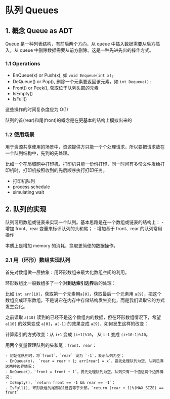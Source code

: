 # 队列 Queues

## 1. 概念 Queue as ADT

Queue 是一种列表结构，有前后两个方向，从 queue 中插入数据需要从后方插入，从 queue 中删除数据需要从前方删除。这是一种先进先出的操作方式。

### 1.1 Operations

- EnQueue(x) or Push(x), 如 `void Enqueue(int x);`
- DeQueue() or Pop(), 删除一个元素要返回该元素，如 `int Dequeue();`
- Front() or Peek(), 获取位于队列头部的元素
- IsEmpty()
- IsFull()

这些操作的时间复杂度应为 O(1)

队列的首(rear)和尾(front)的概念是在更基本的结构上模拟出来的

### 1.2 使用场景

用于资源共享使用的场景中，资源提供方只能一个个处理请求，所以要把请求放在一个队列结构中，先到的先处理。

比如一个在局域网中打印机，打印机只能一份份打印，同一时间有多份文件发给打印机时，打印机按照收到的先后顺序执行打印任务。

- 打印机队列
- process schedule
- simulating wait

## 2. 队列的实现

队列可用数组或链表来实现一个队列。基本思路是在一个数组或链表的结构上：
	- 增加 front、rear 变量来标识队列的头和尾；
	- 增加基于 front、rear 的队列常用操作

本质上是增加 memory 的消耗，换取更简便的数据操作。

### 2.1 用（环形）数组实现队列

首先对数组做一层抽象：用环形数组来最大化数组空间的利用。

环形数组比一般数组多了一个对**到达索引边界**后的处理：

比如 `int arr[10]`，获取第一个元素用`a[0]`，获取最后一个元素用 `a[9]`，把这个数组变成环形数组，不是说它在内存中存储结构发生变化，而是我们读取它的方式发生变化。

之前读取 `a[10]` 读到的已经不是这个数组内的数据，但在环形数组情况下，希望 `a[10]` 的效果变成 `a[0]`，`a[-1]` 的效果变成 `a[9]`，如何发生这样的改变：

计算索引的方式改变：从 `i+1` 变成 `(i+1)%10`， 从 `i-1` 变成 `(i+10-1)%10`。

用两个变量管理队列的头和尾：`front`、`rear`：

	- 初始化队列时，将`front`、`rear` 设为 `-1`，表示队列为空；
	- EnQueue(x)， `rear = rear + 1; arr[rear] = x`，要先处理队列为空、队列已满这两种边界情况；
	- DeQueue()，`front = front + 1`，要先处理队列为空，队列只有一个值这两个边界情况；
	- IsEmpty(), `return front == -1 && rear == -1`；
	- IsFull(), 环形数组的尾部加1是否等于头部，`return (rear + 1)%(MAX_SIZE) == front`











